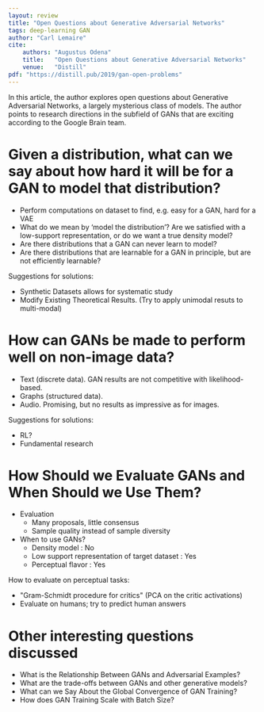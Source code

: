 ```yaml
---
layout: review
title: "Open Questions about Generative Adversarial Networks"
tags: deep-learning GAN
author: "Carl Lemaire"
cite:
    authors: "Augustus Odena"
    title:   "Open Questions about Generative Adversarial Networks"
    venue:   "Distill"
pdf: "https://distill.pub/2019/gan-open-problems"
---
```


In this article, the author explores open questions about Generative Adversarial Networks, a largely mysterious class of models.
The author points to research directions in the subfield of GANs that are exciting according to the Google Brain team.

# Given a distribution, what can we say about how hard it will be for a GAN to model that distribution?

* Perform computations on dataset to find, e.g. easy for a GAN, hard for a VAE
* What do we mean by ‘model the distribution’? Are we satisfied with a low-support representation, or do we want a true density model?
* Are there distributions that a GAN can never learn to model?
* Are there distributions that are learnable for a GAN in principle, but are not efficiently learnable?

Suggestions for solutions:

* Synthetic Datasets allows for systematic study
* Modify Existing Theoretical Results. (Try to apply unimodal resuts to multi-modal)

# How can GANs be made to perform well on non-image data?

* Text (discrete data). GAN results are not competitive with likelihood-based.
* Graphs (structured data).
* Audio. Promising, but no results as impressive as for images.

Suggestions for solutions:

* RL?
* Fundamental research

# How Should we Evaluate GANs and When Should we Use Them?

* Evaluation
    * Many proposals, little consensus
    * Sample quality instead of sample diversity
* When to use GANs?
    * Density model : No
    * Low support representation of target dataset : Yes
    * Perceptual flavor : Yes

How to evaluate on perceptual tasks:

* "Gram-Schmidt procedure for critics" (PCA on the critic activations)
* Evaluate on humans; try to predict human answers

# Other interesting questions discussed

* What is the Relationship Between GANs and Adversarial Examples?
* What are the trade-offs between GANs and other generative models?
* What can we Say About the Global Convergence of GAN Training?
* How does GAN Training Scale with Batch Size?
